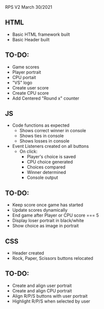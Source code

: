 RPS V2
March 30/2021

HTML
----------
- Basic HTML framework built
- Basic Header built

TO-DO:
----------
- Game scores
- Player portrait
- CPU portait
- "VS" logo
- Create user score
- Create CPU score
- Add Centered "Round x" counter

JS
----------
- Code functions as expected
    - Shows correct winner in console
    - Shows ties in console
    - Shows losses in console
- Event Listeners created on all buttons
    - On click:
        - Player's choice is saved
        - CPU choice generated
        - Choices compared
        - Winner determined
        - Console output

TO-DO:
----------
- Keep score once game has started
- Update scores dynamically
- End game after Player or CPU score === 5
- Display loser portrait in black/white
- Show choice as image in portrait

CSS
----------
- Header created
- Rock, Paper, Scissors buttons relocated

TO-DO:
----------
- Create and align user portrait
- Create and align CPU portrait
- Align R/P/S buttons with user portrait
- Highlight R/P/S when selected by user